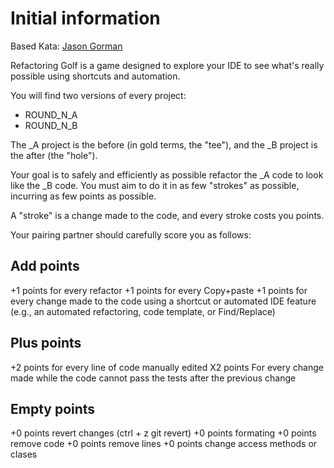 # Initial information
Based Kata: 
[Jason Gorman](http://codemanship.co.uk/parlezuml/blog/?postid=1360)

Refactoring Golf is a game designed to explore your IDE to see what's really possible using shortcuts and automation.

You will find two versions of every project:
- ROUND_N_A
- ROUND_N_B

The _A project is the before (in gold terms, the "tee"), and the _B project is the after (the "hole").

Your goal is to safely and efficiently as possible refactor the _A code to look like the _B code. You must aim to do it in as few "strokes" as possible, incurring as few points as possible.

A "stroke" is a change made to the code, and every stroke costs you points.

Your pairing partner should carefully score you as follows:

## Add points
+1 points for every refactor
+1 points for every Copy+paste
+1 points for every change made to the code using a shortcut or automated IDE feature (e.g., an automated refactoring, code template, or Find/Replace)

## Plus points
+2 points for every line of code manually edited
X2 points For every change made while the code cannot pass the tests after the previous change

## Empty points
+0 points revert changes (ctrl + z git revert)
+0 points formating
+0 points remove code
+0 points remove lines
+0 points change access methods or clases


